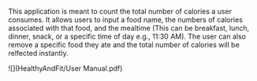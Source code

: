 This application is meant to count the total number of calories a user consumes. It allows users to input a food name, the numbers of calories associated with that food, and the mealtime (This can be breakfast, lunch, dinner, snack, or a specific time of day e.g., 11:30 AM). The user can also remove a specific food they ate and the total number of calories will be relfected instantly. 





![](HealthyAndFit/User Manual.pdf)
